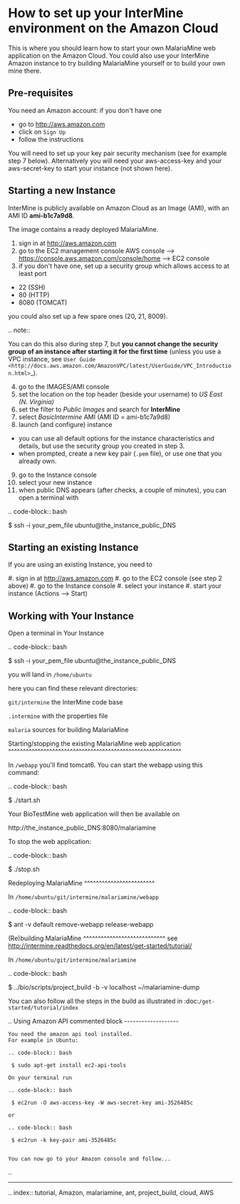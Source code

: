 How to set up your InterMine environment on the Amazon Cloud
================================================================

This is where you should learn how to start your own MalariaMine web application on the Amazon Cloud. You could also use your InterMine Amazon instance to try building MalariaMine yourself or to build your own mine there.

Pre-requisites
----------------------
You need an Amazon account: if you don't have one

* go to http://aws.amazon.com
* click on ``Sign Up``
* follow the instructions

You will need to set up your key pair security mechanism (see for example step 7 below).  Alternatively you will need your aws-access-key and your aws-secret-key to start your instance (not shown here).


Starting a new Instance
------------------------
InterMine is publicly available on Amazon Cloud as an Image (AMI), with an AMI ID **ami-b1c7a9d8**.

The image contains a ready deployed MalariaMine.

1. sign in at http://aws.amazon.com
2. go to the EC2 management console
  AWS console --> https://console.aws.amazon.com/console/home --> EC2 console
3. if you don't have one, set up a security group which allows access to at least port

  * 22 (SSH)
  * 80 (HTTP)
  * 8080 (TOMCAT)

  you could also set up a few spare ones (20, 21, 8009).

.. note::

   You can do this also during step 7, but **you cannot change the security group of an instance after starting it for the first time**
   (unless you use a VPC instance, see `User Guide <http://docs.aws.amazon.com/AmazonVPC/latest/UserGuide/VPC_Introduction.html>`_).

4. go to the IMAGES/AMI console
5. set the location on the top header (beside your username) to *US East (N. Virginia)*
6. set the filter to *Public Images* and search for **InterMine**
7. select *BasicIntermine* AMI (AMI ID = ami-b1c7a9d8)
8. launch (and configure) instance

  * you can use all default options for the instance characteristics and details, but use the security group you created in step 3.
  * when prompted, create a new key pair (``.pem`` file), or use one that you already own.
  
9. go to the Instance console
10. select your new instance
11. when public DNS appears (after checks, a couple of minutes), you can open a terminal with

.. code-block:: bash

  $ ssh -i your_pem_file ubuntu@the_instance_public_DNS


Starting an existing Instance
------------------------------

If you are using an existing Instance, you need to

#. sign in at http://aws.amazon.com
#. go to the EC2 console (see step 2 above)
#. go to the Instance console
#. select your instance
#. start your instance (Actions --> Start)


Working with Your Instance
---------------------------
Open a terminal in Your Instance

.. code-block:: bash

  $ ssh -i your_pem_file ubuntu@the_instance_public_DNS

you will land in  `/home/ubuntu`

here you can find these relevant directories:

``git/intermine`` the InterMine code base

``.intermine`` with the properties file

``malaria`` sources for building MalariaMine


Starting/stopping the existing MalariaMine web application
^^^^^^^^^^^^^^^^^^^^^^^^^^^^^^^^^^^^^^^^^^^^^^^^^^^^^^^^^^^

In ``/webapp`` you'll find tomcat6. You can start the webapp using this command:

.. code-block:: bash

 $ ./start.sh

Your BioTestMine web application will then be available on

  http://the_instance_public_DNS:8080/malariamine

To stop the web application:

.. code-block:: bash

  $ ./stop.sh

Redeploying MalariaMine
^^^^^^^^^^^^^^^^^^^^^^^^

In ``/home/ubuntu/git/intermine/malariamine/webapp``

.. code-block:: bash

  $ ant -v default remove-webapp release-webapp

(Re)building MalariaMine
^^^^^^^^^^^^^^^^^^^^^^^^^^^^
see http://intermine.readthedocs.org/en/latest/get-started/tutorial/

In `/home/ubuntu/git/intermine/malariamine`

.. code-block:: bash

  $ ../bio/scripts/project_build -b -v localhost ~/malariamine-dump

You can also follow all the steps in the build as illustrated in :doc:`/get-started/tutorial/index`


..  Using Amazon API    commented block
    -------------------

    You need the amazon api tool installed.
    For example in Ubuntu:

    .. code-block:: bash

     $ sudo apt-get install ec2-api-tools

    On your terminal run

    .. code-block:: bash

     $ ec2run -O aws-access-key -W aws-secret-key ami-3526485c

    or

    .. code-block:: bash

     $ ec2run -k key-pair ami-3526485c


    You can now go to your Amazon console and follow...

..

----------------------


.. index:: tutorial, Amazon, malariamine, ant, project_build, cloud, AWS
